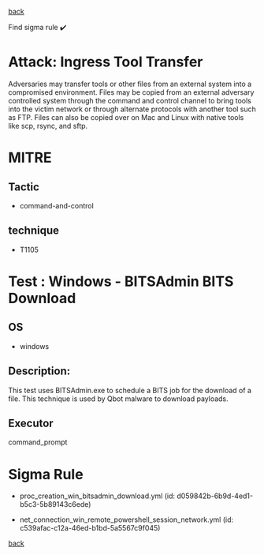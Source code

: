 
[back](../index.md)

Find sigma rule :heavy_check_mark: 

# Attack: Ingress Tool Transfer 

Adversaries may transfer tools or other files from an external system into a compromised environment. Files may be copied from an external adversary controlled system through the command and control channel to bring tools into the victim network or through alternate protocols with another tool such as FTP. Files can also be copied over on Mac and Linux with native tools like scp, rsync, and sftp.

# MITRE
## Tactic
  - command-and-control


## technique
  - T1105


# Test : Windows - BITSAdmin BITS Download
## OS
  - windows


## Description:
This test uses BITSAdmin.exe to schedule a BITS job for the download of a file.
This technique is used by Qbot malware to download payloads.


## Executor
command_prompt

# Sigma Rule
 - proc_creation_win_bitsadmin_download.yml (id: d059842b-6b9d-4ed1-b5c3-5b89143c6ede)

 - net_connection_win_remote_powershell_session_network.yml (id: c539afac-c12a-46ed-b1bd-5a5567c9f045)



[back](../index.md)

